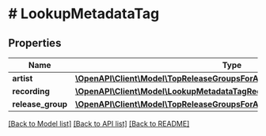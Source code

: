 # # LookupMetadataTag

## Properties

Name | Type | Description | Notes
------------ | ------------- | ------------- | -------------
**artist** | [**\OpenAPI\Client\Model\TopReleaseGroupsForArtistInnerTagArtistInner[]**](TopReleaseGroupsForArtistInnerTagArtistInner.md) |  | [optional]
**recording** | [**\OpenAPI\Client\Model\LookupMetadataTagRecordingInner[]**](LookupMetadataTagRecordingInner.md) |  | [optional]
**release_group** | [**\OpenAPI\Client\Model\TopReleaseGroupsForArtistInnerTagReleaseGroupInner[]**](TopReleaseGroupsForArtistInnerTagReleaseGroupInner.md) |  | [optional]

[[Back to Model list]](../../README.md#models) [[Back to API list]](../../README.md#endpoints) [[Back to README]](../../README.md)

